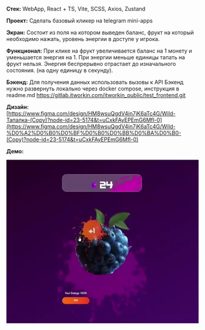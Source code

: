 **Стек:** 
WebApp, React + TS, Vite, SCSS, Axios, Zustand

**Проект:**
Сделать базовый кликер на telegram mini-apps

**Экран:**
Состоит из поля на котором выведен баланс, фрукт на который необходимо нажать, уровень энергии в доступе у игрока.

**Функционал:**
При клике на фрукт увеличивается баланс на 1 монету и уменьшается энергия на 1. 
При энергии меньше единицы тапать на фрукт нельзя.
Энергия беспрерывно отрастает до изначального состояния. (на одну единицу в секунду).

**Бэкенд:**
Для получения данных использовать вызовы к API
Бэкенд нужно развернуть локально через docker compose, инструкция в readme.md
https://gitlab.itworkin.com/itworkin_public/test_frontend.git

**Дизайн:**
[https://www.figma.com/design/HM8wsuQgdV4in7jK6aTc4G/Wild-Тапалка-(Copy)?node-id=23-5174&t=uCxkFAyEPEmG6Mfl-0](https://www.figma.com/design/HM8wsuQgdV4in7jK6aTc4G/Wild-%D0%A2%D0%B0%D0%BF%D0%B0%D0%BB%D0%BA%D0%B0-(Copy)?node-id=23-5174&t=uCxkFAyEPEmG6Mfl-0)

**Демо:**

<img src="./src/assets/demo.webp"/>
